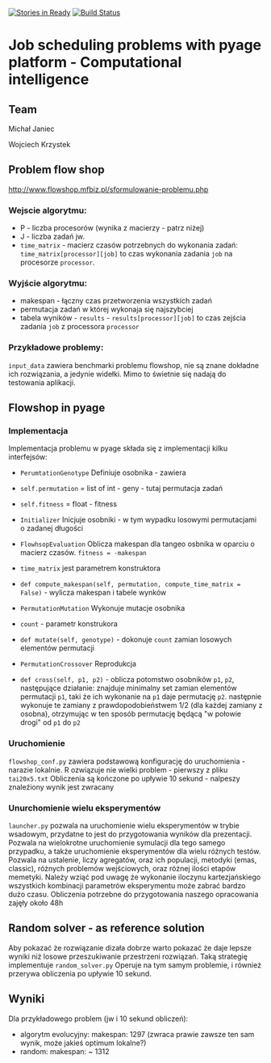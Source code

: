 [![Stories in Ready](https://badge.waffle.io/mjjaniec/pyage.png?label=ready&title=Ready)](https://waffle.io/mjjaniec/pyage)
[![Build Status](https://travis-ci.org/vucalur/pyage_shopping.svg)](https://travis-ci.org/vucalur/pyage_shopping)
# Job scheduling problems with pyage platform - Computational intelligence

## Team

Michał Janiec

Wojciech Krzystek

## Problem flow shop
<http://www.flowshop.mfbiz.pl/sformulowanie-problemu.php>

### Wejscie algorytmu:
* P - liczba procesorów (wynika z macierzy - patrz niżej)
* J - liczba zadań jw.
* `time_matrix` - macierz czasów potrzebnych do wykonania zadań: `time_matrix[processor][job]` to czas wykonania
 zadania `job` na procesorze `processor`. 

### Wyjście algorytmu:
* makespan - łączny czas przetworzenia wszystkich zadań
* permutacja zadań w której wykonaja się najszybciej
* tabela wyników - `results` - `results[processor][job]` to czas zejścia zadania `job` z processora `processor`

### Przykładowe problemy:
`input_data` zawiera benchmarki problemu flowshop, nie są znane dokładne ich rozwiązania, a jedynie widełki.
Mimo to świetnie się nadają do testowania aplikacji.


## Flowshop in pyage

### Implementacja
Implementacja problemu w pyage składa się z implementacji kilku interfejsów:

* `PerumtationGenotype` Definiuje osobnika - zawiera
 * `self.permutation` = list of int -  geny - tutaj permutacja zadań
 * `self.fitness` = float - fitness

* `Initializer` Inicjuje osobniki - w tym wypadku losowymi permutacjami o zadanej długości

* `FlowhsopEvaluation` Oblicza makespan dla tangeo osbnika w oparciu o macierz czasów. `fitness = -makespan`
 * `time_matrix` jest parametrem konstruktora
 * `def compute_makespan(self, permutation, compute_time_matrix = False)` - wylicza makespan i tabele wynków 

* `PermutationMutation` Wykonuje mutacje osobnika
 * `count` - parametr konstrukora
 * `def mutate(self, genotype)` - dokonuje `count` zamian losowych elementów permutacji
 
* `PermutationCrossover` Reprodukcja
 * `def cross(self, p1, p2)` - oblicza potomstwo osobników `p1`, `p2`, następujące działanie: znajduje minimalny set zamian elementów permutacji `p1`, taki że ich wykonanie na `p1` daje permutację `p2`. następnie wykonuje te zamiany z prawdopodobieństwem 1/2 (dla każdej zamiany z osobna), otrzymując w ten sposób permutację będącą "w połowie drogi" od `p1` do `p2`


### Uruchomienie
`flowshop_conf.py` zawiera podstawową konfigurację do uruchomienia - narazie lokalnie.
R
ozwiązuje nie wielki problem - pierwszy z pliku `tai20x5.txt`
Obliczenia są kończone po upływie 10 sekund - nalpeszy znaleźiony wynik jest zwracany

### Unurchomienie wielu eksperymentów
`launcher.py` pozwala na uruchomienie wielu eksperymentów w trybie wsadowym, przydatne to jest do przygotowania wyników dla prezentacji. Pozwala na wielokrotne uruchomienie symulacji dla tego samego przypadku, a także uruchomienie eksperymentów dla wielu różnych testów. Pozwala na ustalenie, liczy agregatów, oraz ich populacji, metodyki (emas, classic), różnych problemów wejściowych, oraz różnej ilości etapów memetyki. Należy wziąć pod uwagę że wykonanie iloczynu kartezjańskiego wszystkich kombinacji parametrów eksperymentu może zabrać bardzo dużo czasu. Obliczenia potrzebne do przygotowania naszego opracowania zajęły około 48h

## Random solver - as reference solution
Aby pokazać że rozwiązanie dizała dobrze warto pokazać że daje lepsze wyniki niż 
losowe przeszukiwanie przestrzeni rozwiązań. Taką strategię implementuje `random_solver.py`
Operuje na tym samym problemie, i również przerywa obliczenia po upływie 10 sekund.

## Wyniki

Dla przykładowego problem (jw i 10 sekund obliczeń):
 
* algorytm evolucyjny: makespan: 1297 (zwraca prawie zawsze ten sam wynik, może jakieś optimum lokalne?)
* random: makespan: ~ 1312







 
